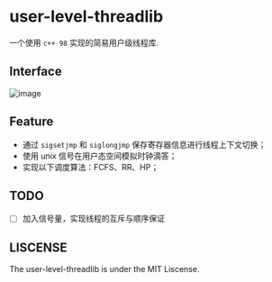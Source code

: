 
# user-level-threadlib

一个使用 `c++ 98` 实现的简易用户级线程库.


## Interface

![image](http://otaivnlxc.bkt.clouddn.com/threadlib.png)

## Feature

- 通过 `sigsetjmp` 和 `siglongjmp` 保存寄存器信息进行线程上下文切换；
- 使用 unix 信号在用户态空间模拟时钟滴答；
- 实现以下调度算法：FCFS、RR、HP；


## TODO

- [ ] 加入信号量，实现线程的互斥与顺序保证

## LISCENSE

The user-level-threadlib is under the MIT Liscense.
